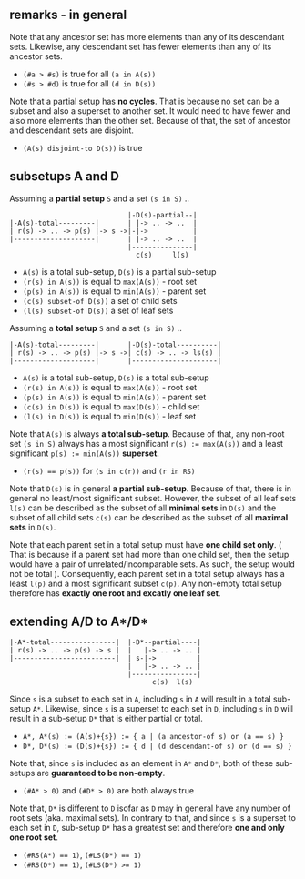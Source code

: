
<!-- ======================================================================= -->
## remarks - in general

Note that any ancestor set has more elements than any of its descendant sets.
Likewise, any descendant set has fewer elements than any of its ancestor sets.

* `(#a > #s)` is true for all `(a in A(s))`
* `(#s > #d)` is true for all `(d in D(s))`

Note that a partial setup has **no cycles**. That is because no set can be a
subset and also a superset to another set. It would need to have fewer and also
more elements than the other set. Because of that, the set of ancestor and
descendant sets are disjoint.

* `(A(s) disjoint-to D(s))` is true

<!-- ======================================================================= -->
## subsetups A and D

Assuming a **partial setup** `S` and a set `(s in S)` ..

```
                             |-D(s)-partial--|
|-A(s)-total---------|       | |-> .. -> ..  |
| r(s) -> .. -> p(s) |-> s ->|-|->           |
|--------------------|       | |-> .. -> ..  |
                             |---------------|
                               c(s)     l(s)
```

* `A(s)` is a total sub-setup, `D(s)` is a partial sub-setup
* `(r(s) in A(s))` is equal to `max(A(s))` - root set
* `(p(s) in A(s))` is equal to `min(A(s))` - parent set
* `(c(s) subset-of D(s))` a set of child sets
* `(l(s) subset-of D(s))` a set of leaf sets

Assuming a **total setup** `S` and a set `(s in S)` ..

```
|-A(s)-total---------|       |-D(s)-total----------|
| r(s) -> .. -> p(s) |-> s ->| c(s) -> .. -> ls(s) |
|--------------------|       |---------------------|
```

* `A(s)` is a total sub-setup, `D(s)` is a total sub-setup
* `(r(s) in A(s))` is equal to `max(A(s))` - root set
* `(p(s) in A(s))` is equal to `min(A(s))` - parent set
* `(c(s) in D(s))` is equal to `max(D(s))` - child set
* `(l(s) in D(s))` is equal to `min(D(s))` - leaf set

Note that `A(s)` is always **a total sub-setup**. Because of that, any non-root
set `(s in S)` always has a most significant `r(s) := max(A(s))` and a least
significant `p(s) := min(A(s))` **superset**.

* `(r(s) == p(s))` for `(s in c(r))` and `(r in RS)`

Note that `D(s)` is in general **a partial sub-setup**. Because of that, there
is in general no least/most significant subset. However, the subset of all leaf
sets `l(s)` can be described as the subset of all **minimal sets** in `D(s)`
and the subset of all child sets `c(s)` can be described as the subset of all
**maximal sets** in `D(s)`.

Note that each parent set in a total setup must have **one child set only**.
( That is because if a parent set had more than one child set, then the setup
would have a pair of unrelated/incomparable sets. As such, the setup would not
be total ). Consequently, each parent set in a total setup always has a least
`l(p)` and a most significant subset `c(p)`. Any non-empty total setup therefore
has **exactly one root and excatly one leaf set**.

<!-- ======================================================================= -->
## extending A/D to A*/D*

```
|-A*-total----------------|  |-D*--partial----|
| r(s) -> .. -> p(s) -> s |  |   |-> .. -> .. |
|-------------------------|  | s-|->          |
                             |   |-> .. -> .. |
                             |----------------|
                                   c(s)  l(s)
```

Since `s` is a subset to each set in `A`, including `s` in `A` will result
in a total sub-setup `A*`. Likewise, since `s` is a superset to each set
in `D`, including `s` in `D` will result in a sub-setup `D*` that is either
partial or total.

* `A*, A*(s) := (A(s)+{s}) := { a | (a ancestor-of s) or (a == s) }`
* `D*, D*(s) := (D(s)+{s}) := { d | (d descendant-of s) or (d == s) }`

Note that, since `s` is included as an element in `A*` and `D*`, both of these
sub-setups are **guaranteed to be non-empty**.

* `(#A* > 0)` and `(#D* > 0)` are both always true

Note that, `D*` is different to `D` isofar as `D` may in general have any
number of root sets (aka. maximal sets). In contrary to that, and since
`s` is a superset to each set in `D`, sub-setup `D*` has a greatest
set and therefore **one and only one root set**.

* `(#RS(A*) == 1)`, `(#LS(D*) == 1)`
* `(#RS(D*) == 1)`, `(#LS(D*) >= 1)`

